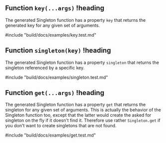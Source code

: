 ## Function `key(...args)` !heading

The generated Singleton function has a property `key` that returns the
generated key for any given set of arguments.

#include "build/docs/examples/key.test.md"

## Function `singleton(key)` !heading

The generated Singleton function has a property `singleton` that returns the singleton referenced by a specific key.

#include "build/docs/examples/singleton.test.md"

## Function `get(...args)` !heading

The generated Singleton function has a property `get` that returns the singleton for any given set of arguments. This is actually the behavior of the Singleton function too, except that the latter would create the asked for singleton on the fly if it doesn't find it. Therefore use rather `Singleton.get` if you don't want to create singletons that are not found.

#include "build/docs/examples/get.test.md"
